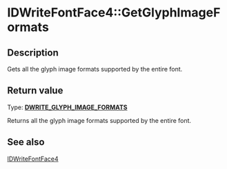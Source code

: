 # IDWriteFontFace4::GetGlyphImageFormats

## Description

Gets all the glyph image formats supported by the entire font.

## Return value

Type: **[DWRITE_GLYPH_IMAGE_FORMATS](https://learn.microsoft.com/windows/win32/api/dcommon/ne-dcommon-dwrite_glyph_image_formats)**

Returns all the glyph image formats supported by the entire font.

## See also

[IDWriteFontFace4](https://learn.microsoft.com/windows/win32/api/dwrite_3/nn-dwrite_3-idwritefontface4)